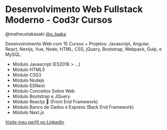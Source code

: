 # Desenvolvimento Web Fullstack Moderno - Cod3r Cursos
@matheustakasaki
[@o_taaka](https://www.instagram.com/o_taaka/)

Desenvolvimento Web com 15 Cursos + Projetos: Javascript, Angular, React, Nextjs, Vue, Node, HTML, CSS, jQuery, Bootstrap, Webpack, Gulp, e MySQL.

-   Módulo Javascript (ES2016 > ...)
-   Módulo HTML5
-   Módulo CSS3
-   Módulo Nodejs
-   Módulo ESNext
-   Módulo Conceitos Sobre Web
-   Módulo Bootstrap e JQuery
-   Módulo Reactjs 🎨 (Front End Framework)
-   Módulo Banco de Dados e Express (Back End Framework)
-   Módulo Next.js

[Visite meu perfil no LinkedIn](https://www.linkedin.com/in/matheus-takasaki-antunes/)
